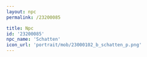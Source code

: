 ```yaml
---
layout: npc
permalink: /23200085

title: Npc
id: '23200085'
npc_name: 'Schatten'
icon_url: 'portrait/mob/23000102_b_schatten_p.png'
---
```

